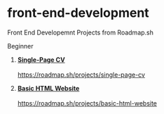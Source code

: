# front-end-development
Front End Developemnt Projects from Roadmap.sh

Beginner

1. <strong>[Single-Page CV](https://github.com/adamfazi/front-end-development/blob/main/single-page-cv/index.html)</strong>
   <br><br>https://roadmap.sh/projects/single-page-cv

2. <strong>[Basic HTML Website](https://github.com/adamfazi/front-end-development/tree/main/basic-html-website)</strong>
   <br><br>https://roadmap.sh/projects/basic-html-website


